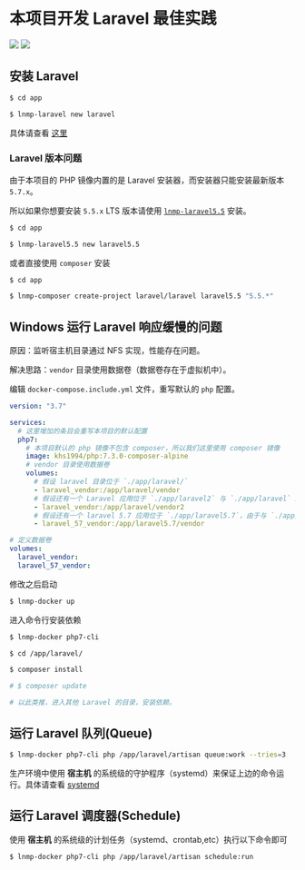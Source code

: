# 本项目开发 Laravel 最佳实践

[![](https://img.shields.io/badge/AD-%E8%85%BE%E8%AE%AF%E4%BA%91%E5%AE%B9%E5%99%A8%E6%9C%8D%E5%8A%A1-blue.svg)](https://cloud.tencent.com/redirect.php?redirect=10058&cps_key=3a5255852d5db99dcd5da4c72f05df61) [![](https://img.shields.io/badge/Support-%E8%85%BE%E8%AE%AF%E4%BA%91%E8%87%AA%E5%AA%92%E4%BD%93-brightgreen.svg)](https://cloud.tencent.com/developer/support-plan?invite_code=13vokmlse8afh)

## 安装 Laravel

```bash
$ cd app

$ lnmp-laravel new laravel
```

具体请查看 [这里](command.md)

### Laravel 版本问题

由于本项目的 PHP 镜像内置的是 Laravel 安装器，而安装器只能安装最新版本 `5.7.x`。

所以如果你想要安装 `5.5.x` LTS 版本请使用 [`lnmp-laravel5.5`](command.md) 安装。

```bash
$ cd app

$ lnmp-laravel5.5 new laravel5.5
```

或者直接使用 `composer` 安装

```bash
$ cd app

$ lnmp-composer create-project laravel/laravel laravel5.5 "5.5.*"
```

## Windows 运行 Laravel 响应缓慢的问题

原因：监听宿主机目录通过 NFS 实现，性能存在问题。

解决思路：`vendor` 目录使用数据卷（数据卷存在于虚拟机中）。

编辑 `docker-compose.include.yml` 文件，重写默认的 `php` 配置。

```yaml
version: "3.7"

services:
  # 这里增加的条目会重写本项目的默认配置
  php7:
    # 本项目默认的 php 镜像不包含 composer，所以我们这里使用 composer 镜像
    image: khs1994/php:7.3.0-composer-alpine
    # vendor 目录使用数据卷
    volumes:
      # 假设 laravel 目录位于 `./app/laravel/`
      - laravel_vendor:/app/laravel/vendor
      # 假设还有一个 Laravel 应用位于 `./app/laravel2` 与 `./app/laravel` 版本一致（依赖一致），那么可以共用 vendor 数据卷
      - laravel_vendor:/app/laravel/vendor2
      # 假设还有一个 laravel 5.7 应用位于 `./app/laravel5.7`，由于与 `./app/laravel` 依赖不一致，必须使用新的数据卷
      - laravel_57_vendor:/app/laravel5.7/vendor

# 定义数据卷
volumes:
  laravel_vendor:
  laravel_57_vendor:
```

修改之后启动

```bash
$ lnmp-docker up
```

进入命令行安装依赖

```bash
$ lnmp-docker php7-cli

$ cd /app/laravel/

$ composer install

# $ composer update

# 以此类推，进入其他 Laravel 的目录，安装依赖。
```

## 运行 Laravel 队列(Queue)

```bash
$ lnmp-docker php7-cli php /app/laravel/artisan queue:work --tries=3
```

生产环境中使用 **宿主机** 的系统级的守护程序（systemd）来保证上边的命令运行。具体请查看 [systemd](systemd.md)

## 运行 Laravel 调度器(Schedule)

使用 **宿主机** 的系统级的计划任务（systemd、crontab,etc）执行以下命令即可

```bash
$ lnmp-docker php7-cli php /app/laravel/artisan schedule:run
```
